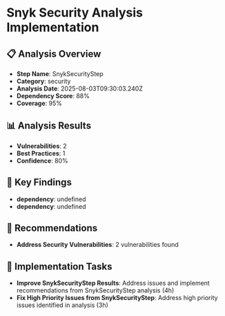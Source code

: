 # Snyk Security Analysis Implementation

## 📋 Analysis Overview
- **Step Name**: SnykSecurityStep
- **Category**: security
- **Analysis Date**: 2025-08-03T09:30:03.240Z
- **Dependency Score**: 88%
- **Coverage**: 95%

## 📊 Analysis Results
- **Vulnerabilities**: 2
- **Best Practices**: 1
- **Confidence**: 80%

## 🎯 Key Findings
- **dependency**: undefined
- **dependency**: undefined

## 📝 Recommendations
- **Address Security Vulnerabilities**: 2 vulnerabilities found

## 🔧 Implementation Tasks
- **Improve SnykSecurityStep Results**: Address issues and implement recommendations from SnykSecurityStep analysis (4h)
- **Fix High Priority Issues from SnykSecurityStep**: Address high priority issues identified in analysis (3h)
